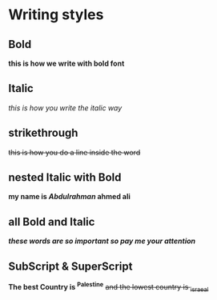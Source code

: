 # Writing styles
## Bold
**this is how we write with bold font**
## Italic
_this is how you write the italic way_
## strikethrough
~~this is how you do a line inside the word~~
## nested Italic with Bold
**my name is _Abdulrahman_ ahmed ali**
## all Bold and Italic
***these words are so important so pay me your attention***
## SubScript & SuperScript
**The best Country is <sup>Palestine</sup>** ~~and the lowest country is <sub>israeal</sub>~~

